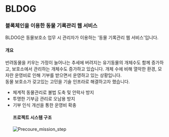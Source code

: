 # BLDOG
### 블록체인을 이용한 동물 기록관리 웹 서비스
BLDOG은 동물보호소 업무 시 관리자가 이용하는 '동물 기록관리 웹 서비스'입니다.<BR>
#### 개요

반려동물을 키우는 가정이 늘어나는 추세에 버려지는 유기동물의 개체수도 함께 증가하고, 
보호소에서 관리하는 개체수도 증가하고 있습니다. 
개체 수에 비해 열악한 환경, 모자란 운영비로 인해 기부를 받으면서 운영하고 있는 상황입니다. <BR>
동물 보호소가 갖고있는 고민을 기술 인프라로 해결하고자 했습니다.

<ul>
  <li> 체계적 동물관리로 불법 도축 및 안락사 방지 </li>
  <li> 투명한 기부금 관리로 오남용 방지 </li>
  <li> 기부 인식 개선을 통한 운영비 확충 </li>
  
#### 프로젝트 시스템 구조
![Precoure_mission_step](/img/bldog-system.jpg)


